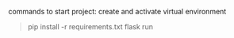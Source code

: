commands to start project:
create and activate virtual environment
>pip install -r requirements.txt
>flask run

